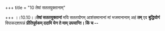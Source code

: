 +++
title = "10 तेषां सततयुक्तानाम्"

+++
।।10.10।।**तेषां सततयुक्तानां** मयि सततयोगम् आशंसमानानां मां भजमानानाम्
अहं **तम्** एव **बुद्धियोगं** विपाकदशापन्नं **प्रीतिपूर्वकम् ददामि येन
ते माम् उपयान्ति। किं च --**
